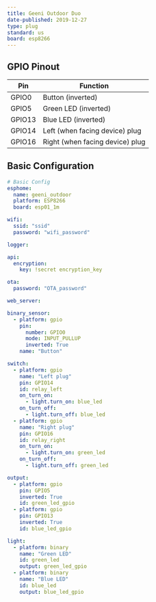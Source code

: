 ```yaml
---
title: Geeni Outdoor Duo
date-published: 2019-12-27
type: plug
standard: us
board: esp8266
---
```


## GPIO Pinout

| Pin    | Function                        |
| ------ | ------------------------------- |
| GPIO0  | Button (inverted)               |
| GPIO5  | Green LED (inverted)            |
| GPIO13 | Blue LED (inverted)             |
| GPIO14 | Left (when facing device) plug  |
| GPIO16 | Right (when facing device) plug |

## Basic Configuration

```yaml
# Basic Config
esphome:
  name: geeni_outdoor
  platform: ESP8266
  board: esp01_1m

wifi:
  ssid: "ssid"
  password: "wifi_password"

logger:

api:
  encryption:
    key: !secret encryption_key

ota:
  password: "OTA_password"

web_server:

binary_sensor:
  - platform: gpio
    pin:
      number: GPIO0
      mode: INPUT_PULLUP
      inverted: True
    name: "Button"

switch:
  - platform: gpio
    name: "Left plug"
    pin: GPIO14
    id: relay_left
    on_turn_on:
      - light.turn_on: blue_led
    on_turn_off:
      - light.turn_off: blue_led
  - platform: gpio
    name: "Right plug"
    pin: GPIO16
    id: relay_right
    on_turn_on:
      - light.turn_on: green_led
    on_turn_off:
      - light.turn_off: green_led

output:
  - platform: gpio
    pin: GPIO5
    inverted: True
    id: green_led_gpio
  - platform: gpio
    pin: GPIO13
    inverted: True
    id: blue_led_gpio

light:
  - platform: binary
    name: "Green LED"
    id: green_led
    output: green_led_gpio
  - platform: binary
    name: "Blue LED"
    id: blue_led
    output: blue_led_gpio
```
